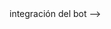 <!DOCTYPE html>
<html lang="es">
<head>
    <meta charset="UTF-8">
    <meta name="viewport" content="width=device-width, initial-scale=1.0">
    <title>LomiBot</title>
</head>
<body>
    integración del bot -->
    <script src="URL_DEL_CÓDIGO_DEL_BOT"></script>
</body>
</html>
